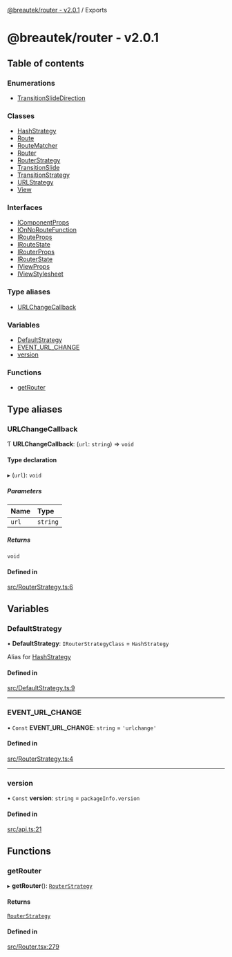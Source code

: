 [@breautek/router - v2.0.1](README.md) / Exports

# @breautek/router - v2.0.1

## Table of contents

### Enumerations

- [TransitionSlideDirection](enums/TransitionSlideDirection.md)

### Classes

- [HashStrategy](classes/HashStrategy.md)
- [Route](classes/Route.md)
- [RouteMatcher](classes/RouteMatcher.md)
- [Router](classes/Router.md)
- [RouterStrategy](classes/RouterStrategy.md)
- [TransitionSlide](classes/TransitionSlide.md)
- [TransitionStrategy](classes/TransitionStrategy.md)
- [URLStrategy](classes/URLStrategy.md)
- [View](classes/View.md)

### Interfaces

- [IComponentProps](interfaces/IComponentProps.md)
- [IOnNoRouteFunction](interfaces/IOnNoRouteFunction.md)
- [IRouteProps](interfaces/IRouteProps.md)
- [IRouteState](interfaces/IRouteState.md)
- [IRouterProps](interfaces/IRouterProps.md)
- [IRouterState](interfaces/IRouterState.md)
- [IViewProps](interfaces/IViewProps.md)
- [IViewStylesheet](interfaces/IViewStylesheet.md)

### Type aliases

- [URLChangeCallback](modules.md#urlchangecallback)

### Variables

- [DefaultStrategy](modules.md#defaultstrategy)
- [EVENT\_URL\_CHANGE](modules.md#event_url_change)
- [version](modules.md#version)

### Functions

- [getRouter](modules.md#getrouter)

## Type aliases

### URLChangeCallback

Ƭ **URLChangeCallback**: (`url`: `string`) => `void`

#### Type declaration

▸ (`url`): `void`

##### Parameters

| Name | Type |
| :------ | :------ |
| `url` | `string` |

##### Returns

`void`

#### Defined in

[src/RouterStrategy.ts:6](https://github.com/breautek/router/blob/90a4daa/src/RouterStrategy.ts#L6)

## Variables

### DefaultStrategy

• **DefaultStrategy**: `IRouterStrategyClass` = `HashStrategy`

Alias for [HashStrategy](classes/HashStrategy.md)

#### Defined in

[src/DefaultStrategy.ts:9](https://github.com/breautek/router/blob/90a4daa/src/DefaultStrategy.ts#L9)

___

### EVENT\_URL\_CHANGE

• `Const` **EVENT\_URL\_CHANGE**: `string` = `'urlchange'`

#### Defined in

[src/RouterStrategy.ts:4](https://github.com/breautek/router/blob/90a4daa/src/RouterStrategy.ts#L4)

___

### version

• `Const` **version**: `string` = `packageInfo.version`

#### Defined in

[src/api.ts:21](https://github.com/breautek/router/blob/90a4daa/src/api.ts#L21)

## Functions

### getRouter

▸ **getRouter**(): [`RouterStrategy`](classes/RouterStrategy.md)

#### Returns

[`RouterStrategy`](classes/RouterStrategy.md)

#### Defined in

[src/Router.tsx:279](https://github.com/breautek/router/blob/90a4daa/src/Router.tsx#L279)
